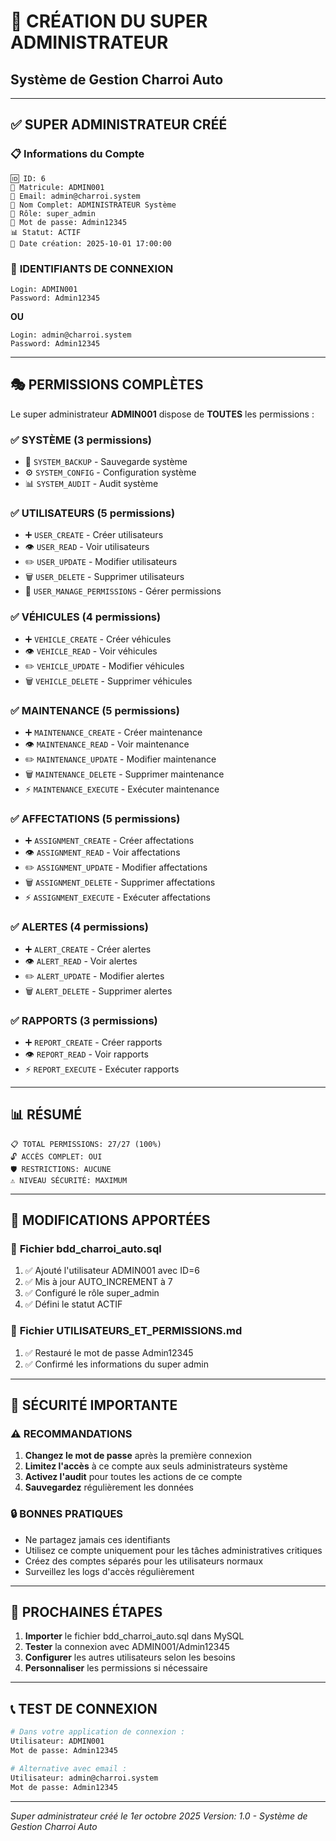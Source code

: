 # 🚀 CRÉATION DU SUPER ADMINISTRATEUR
## Système de Gestion Charroi Auto

---

## ✅ **SUPER ADMINISTRATEUR CRÉÉ**

### 📋 **Informations du Compte**
```
🆔 ID: 6
👤 Matricule: ADMIN001
📧 Email: admin@charroi.system
👥 Nom Complet: ADMINISTRATEUR Système
🎯 Rôle: super_admin
🔑 Mot de passe: Admin12345
📊 Statut: ACTIF
📅 Date création: 2025-10-01 17:00:00
```

### 🔐 **IDENTIFIANTS DE CONNEXION**
```
Login: ADMIN001
Password: Admin12345
```

**OU**

```
Login: admin@charroi.system
Password: Admin12345
```

---

## 🎭 **PERMISSIONS COMPLÈTES**

Le super administrateur **ADMIN001** dispose de **TOUTES** les permissions :

### ✅ **SYSTÈME (3 permissions)**
- 🔧 `SYSTEM_BACKUP` - Sauvegarde système
- ⚙️ `SYSTEM_CONFIG` - Configuration système
- 📊 `SYSTEM_AUDIT` - Audit système

### ✅ **UTILISATEURS (5 permissions)**
- ➕ `USER_CREATE` - Créer utilisateurs
- 👁️ `USER_READ` - Voir utilisateurs
- ✏️ `USER_UPDATE` - Modifier utilisateurs
- 🗑️ `USER_DELETE` - Supprimer utilisateurs
- 🔐 `USER_MANAGE_PERMISSIONS` - Gérer permissions

### ✅ **VÉHICULES (4 permissions)**
- ➕ `VEHICLE_CREATE` - Créer véhicules
- 👁️ `VEHICLE_READ` - Voir véhicules
- ✏️ `VEHICLE_UPDATE` - Modifier véhicules
- 🗑️ `VEHICLE_DELETE` - Supprimer véhicules

### ✅ **MAINTENANCE (5 permissions)**
- ➕ `MAINTENANCE_CREATE` - Créer maintenance
- 👁️ `MAINTENANCE_READ` - Voir maintenance
- ✏️ `MAINTENANCE_UPDATE` - Modifier maintenance
- 🗑️ `MAINTENANCE_DELETE` - Supprimer maintenance
- ⚡ `MAINTENANCE_EXECUTE` - Exécuter maintenance

### ✅ **AFFECTATIONS (5 permissions)**
- ➕ `ASSIGNMENT_CREATE` - Créer affectations
- 👁️ `ASSIGNMENT_READ` - Voir affectations
- ✏️ `ASSIGNMENT_UPDATE` - Modifier affectations
- 🗑️ `ASSIGNMENT_DELETE` - Supprimer affectations
- ⚡ `ASSIGNMENT_EXECUTE` - Exécuter affectations

### ✅ **ALERTES (4 permissions)**
- ➕ `ALERT_CREATE` - Créer alertes
- 👁️ `ALERT_READ` - Voir alertes
- ✏️ `ALERT_UPDATE` - Modifier alertes
- 🗑️ `ALERT_DELETE` - Supprimer alertes

### ✅ **RAPPORTS (3 permissions)**
- ➕ `REPORT_CREATE` - Créer rapports
- 👁️ `REPORT_READ` - Voir rapports
- ⚡ `REPORT_EXECUTE` - Exécuter rapports

---

## 📊 **RÉSUMÉ**

```
📋 TOTAL PERMISSIONS: 27/27 (100%)
🔓 ACCÈS COMPLET: OUI
🛡️ RESTRICTIONS: AUCUNE
⚠️ NIVEAU SÉCURITÉ: MAXIMUM
```

---

## 🔧 **MODIFICATIONS APPORTÉES**

### 📄 **Fichier bdd_charroi_auto.sql**
1. ✅ Ajouté l'utilisateur ADMIN001 avec ID=6
2. ✅ Mis à jour AUTO_INCREMENT à 7
3. ✅ Configuré le rôle super_admin
4. ✅ Défini le statut ACTIF

### 📄 **Fichier UTILISATEURS_ET_PERMISSIONS.md**
1. ✅ Restauré le mot de passe Admin12345
2. ✅ Confirmé les informations du super admin

---

## 🚨 **SÉCURITÉ IMPORTANTE**

### ⚠️ **RECOMMANDATIONS**
1. **Changez le mot de passe** après la première connexion
2. **Limitez l'accès** à ce compte aux seuls administrateurs système
3. **Activez l'audit** pour toutes les actions de ce compte
4. **Sauvegardez** régulièrement les données

### 🔒 **BONNES PRATIQUES**
- Ne partagez jamais ces identifiants
- Utilisez ce compte uniquement pour les tâches administratives critiques
- Créez des comptes séparés pour les utilisateurs normaux
- Surveillez les logs d'accès régulièrement

---

## 🎯 **PROCHAINES ÉTAPES**

1. **Importer** le fichier bdd_charroi_auto.sql dans MySQL
2. **Tester** la connexion avec ADMIN001/Admin12345
3. **Configurer** les autres utilisateurs selon les besoins
4. **Personnaliser** les permissions si nécessaire

---

## 📞 **TEST DE CONNEXION**

```bash
# Dans votre application de connexion :
Utilisateur: ADMIN001
Mot de passe: Admin12345

# Alternative avec email :
Utilisateur: admin@charroi.system
Mot de passe: Admin12345
```

---

*Super administrateur créé le 1er octobre 2025*
*Version: 1.0 - Système de Gestion Charroi Auto*